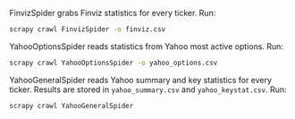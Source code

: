 FinvizSpider grabs Finviz statistics for every ticker. Run: 
```sh
scrapy crawl FinvizSpider -o finviz.csv
```

YahooOptionsSpider reads statistics from Yahoo most active options. Run: 
```sh
scrapy crawl YahooOptionsSpider -o yahoo_options.csv
```

YahooGeneralSpider reads Yahoo summary and key statistics for every ticker. 
Results are stored in `yahoo_summary.csv` and `yahoo_keystat.csv`. Run: 
```sh
scrapy crawl YahooGeneralSpider
```
